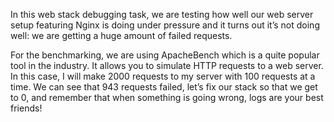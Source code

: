In this web stack debugging task, we are testing how well our web server setup featuring Nginx is doing under pressure and it turns out it’s not doing well: we are getting a huge amount of failed requests.

For the benchmarking, we are using ApacheBench which is a quite popular tool in the industry. 
It allows you to simulate HTTP requests to a web server. In this case, I will make 2000 requests to my server with 100 requests at a time. 
We can see that 943 requests failed, let’s fix our stack so that we get to 0, and remember that when something is going wrong, logs are your best friends!
